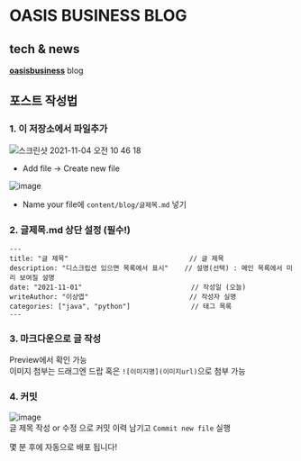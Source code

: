 # OASIS BUSINESS BLOG

## tech & news

**[oasisbusiness](https://oasisbusiness.co.kr/)** blog


## 포스트 작성법

### 1. 이 저장소에서 파일추가

![스크린샷 2021-11-04 오전 10 46 18](https://user-images.githubusercontent.com/39250906/140243610-a9364d17-178d-4fbe-a7ff-c24dc122ce46.png)
- Add file -> Create new file

![image](https://user-images.githubusercontent.com/39250906/140243978-f077809a-f0c5-4254-8d18-34e618dce8da.png)  
- Name your file에 `content/blog/글제목.md` 넣기

### 2. 글제목.md 상단 설정 (필수!)
```
---
title: "글 제목"                              // 글 제목
description: "디스크립션 있으면 목록에서 표시"    // 설명(선택) : 메인 목록에서 미리 보여질 설명
date: "2021-11-01"                           // 작성일 (오늘)
writeAuthor: "이상엽"                         // 작성자 실명
categories: ["java", "python"]               // 태그 목록
---
```

### 3. 마크다운으로 글 작성 
Preview에서 확인 가능   
이미지 첨부는 드래그엔 드랍 혹은
`![이미지명](이미지url)`으로 첨부 가능

### 4. 커밋
![image](https://user-images.githubusercontent.com/39250906/140244484-fafe4a22-d606-4ffb-b864-9869c9dda590.png)  
글 제목 작성 or 수정 으로 커밋 이력 남기고
`Commit new file` 실행  
  
몇 분 후에 자동으로 배포 됩니다!

